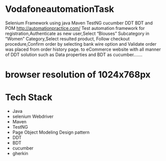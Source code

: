 # VodafoneautomationTask
Selenium Framework using java Maven TestNG  cucumber DDT BDT  and POM
http://automationpractice.com/
Test automation framework for registration,Authenticate as new user,Select “Blouses” Subcategory in “Women” Category,Select resulted product,
Follow checkout procedure,Confirm order by selecting bank wire option and Validate order was placed from order history page.
to eCommerce website with all manner of DDT solution such as Data properties and BDT as cucumber.......
# browser resolution of 1024x768px
  # Tech Stack
  - Java
  - selenium Webdriver
  - Maven
  - TestNG
  - Page Object Modeling Design pattern
  - DDT
  - BDT
  - cucumber
  - gherkin
